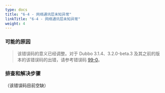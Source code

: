 ```yaml
---
type: docs
title: "6-4 - 网络通讯层未知异常"
linkTitle: "6-4 - 网络通讯层未知异常"
weight: 4
---
```


### 可能的原因
> 该错误码的意义已经调整。对于 Dubbo 3.1.4、3.2.0-beta.3 及其之前的版本的该错误码的出错，请参考错误码 [99-0](/zh-cn/docs3-v2/java-sdk/faq/99/0/)。

### 排查和解决步骤
（该错误码目前空缺）

